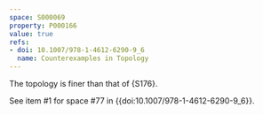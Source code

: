 ```yaml
---
space: S000069
property: P000166
value: true
refs:
- doi: 10.1007/978-1-4612-6290-9_6
  name: Counterexamples in Topology
---
```

The topology is finer than that of {S176}.

See item #1 for space #77 in {{doi:10.1007/978-1-4612-6290-9_6}}.
